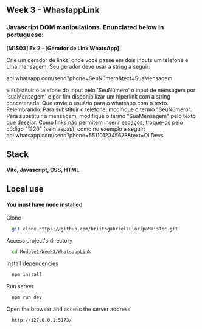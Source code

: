
## Week 3 - WhastappLink

### Javascript DOM manipulations. Enunciated below in portuguese:

**[M1S03] Ex 2 - [Gerador de Link WhatsApp]**

Crie um gerador de links, onde você passe em dois inputs um telefone e uma mensagem. Seu gerador deve usar a string a seguir:

api.whatsapp.com/send?phone=SeuNúmero&text=SuaMensagem

e substituir o telefone do input pelo 'SeuNúmero' o input de mensagem por 'suaMensagem' e por fim disponibilizar um hiperlink com a string concatenada. Que envie o usuário para o whatsapp com o texto.
Relembrando: Para substituir o telefone, modifique o termo "SeuNúmero". Para substituir a mensagem, modifique o termo "SuaMensagem" pelo texto que desejar. Como links não permitem inserir espaços, troque-os pelo código "%20" (sem aspas), como no exemplo a seguir: api.whatsapp.com/send?phone=5511012345678&text=Oi Devs
## Stack

#### Vite, Javascript, CSS, HTML
## Local use

#### You must have node installed
Clone

```bash
  git clone https://github.com/briitogabriel/FloripaMaisTec.git
```

Access project's directory

```bash
  cd Module1/Week3/WhatsappLink
```

Install dependencies

```bash
  npm install
```

Run server

```bash
  npm run dev
```

Open the browser and access the server address

```bash
  http://127.0.0.1:5173/
```
